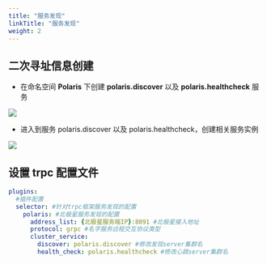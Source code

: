```yaml
---
title: "服务发现"
linkTitle: "服务发现"
weight: 2
---
```


## 二次寻址信息创建

- 在命名空间 **Polaris** 下创建 **polaris.discover** 以及 **polaris.healthcheck** 服务

![](../images/create_discover_service.png)

- 进入到服务 polaris.discover 以及 polaris.healthcheck，创建相关服务实例

![](../images/create_discover_instance.png)


## 设置 trpc 配置文件

```yaml
plugins:
  #插件配置
  selector: #针对trpc框架服务发现的配置
    polaris: #北极星服务发现的配置
      address_list: {北极星服务端IP}:8091 #北极星接⼊地址
      protocol: grpc #名字服务远程交互协议类型
      cluster_service:
        discover: polaris.discover #修改发现server集群名
        health_check: polaris.healthcheck #修改⼼跳server集群名
```
